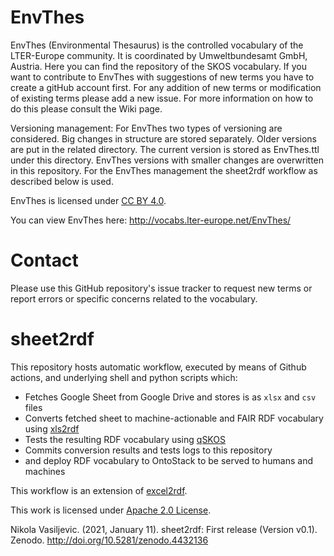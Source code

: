 # EnvThes
EnvThes (Environmental Thesaurus) is the controlled vocabulary of the LTER-Europe community. It is coordinated by Umweltbundesamt GmbH, Austria. Here you can find the repository of the SKOS vocabulary. If you want to contribute to EnvThes with suggestions of new terms you have to create a gitHub account first. For any addition of new terms or modification of existing terms please add a new issue. For more information on how to do this please consult the Wiki page.

Versioning management: 
For EnvThes two types of versioning are considered.
Big changes in structure are stored separately. Older versions are put in the related directory. 
The current version is stored as EnvThes.ttl under this directory. EnvThes versions with smaller changes are overwritten in this repository. For the EnvThes management the sheet2rdf workflow as described below is used. 

EnvThes is licensed under [CC BY 4.0](https://creativecommons.org/licenses/by/4.0/).

You can view EnvThes here: http://vocabs.lter-europe.net/EnvThes/

# Contact
Please use this GitHub repository's issue tracker to request new terms or report errors or specific concerns related to the vocabulary.

# sheet2rdf

This repository hosts automatic workflow, executed by means of Github actions, and underlying shell and python scripts which:

- Fetches Google Sheet from Google Drive and stores is as `xlsx` and `csv` files
- Converts fetched sheet to machine-actionable and FAIR RDF vocabulary using [xls2rdf](https://github.com/sparna-git/xls2rdf)
- Tests the resulting RDF vocabulary using [qSKOS](https://github.com/cmader/qSKOS/)
- Commits conversion results and tests logs to this repository
- and deploy RDF vocabulary to OntoStack to be served to humans and machines

This workflow is an extension of [excel2rdf](https://github.com/fair-data-collective/excel2rdf-template).

This work is licensed under [Apache 2.0 License](https://github.com/niva83/sheet2rdf/blob/main/License.md).

Nikola Vasiljevic. (2021, January 11). sheet2rdf: First release (Version v0.1). Zenodo. http://doi.org/10.5281/zenodo.4432136
